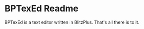 BPTexEd Readme
==============

BPTexEd is a text editor written in BlitzPlus. That's all there is to it.